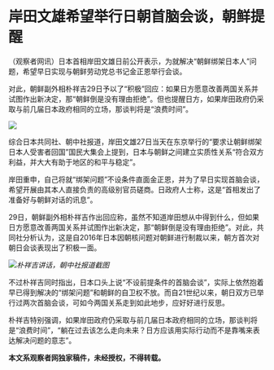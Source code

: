 # 岸田文雄希望举行日朝首脑会谈，朝鲜提醒

（观察者网讯）日本首相岸田文雄日前公开表示，为就解决“朝鲜绑架日本人”问题，希望早日实现与朝鲜劳动党总书记金正恩举行会谈。

对此，朝鲜副外相朴祥吉29日予以了“积极”回应：如果日方愿意改善两国关系并试图作出新决定，那“朝鲜倒是没有理由拒绝”。但也提醒日方，如果岸田政府仍采取与前几届日本政府相同的立场，那谈判将是“浪费时间”。

![](https://inews.gtimg.com/newsapp_bt/0/15801337908/1000)

综合日本共同社、朝中社报道，岸田文雄27日当天在东京举行的“要求让朝鲜绑架日本人受害者回国”国民大集会上提到，日本与朝鲜之间建立实质性关系“符合双方利益，并大大有助于地区的和平与稳定”。

岸田重申，自己将就“绑架问题”不设条件直面金正恩，并为了早日实现首脑会谈，希望开展由其本人直接负责的高级别官员磋商。日政府人士称，这是“首相发出了准备好与朝鲜对话的讯息”。

29日，朝鲜副外相朴祥吉作出回应称，虽然不知道岸田想从中得到什么，但如果日方愿意改善两国关系并试图作出新决定，那“朝鲜倒是没有理由拒绝”。对此，共同社分析认为，这是自2016年日本因朝核问题对朝鲜进行制裁以来，朝方首次对朝日会谈表现出了积极一面。

![](https://inews.gtimg.com/newsapp_bt/0/15801337909/1000)_朴祥吉讲话，朝中社报道截图_

不过朴祥吉同时指出，日本口头上说“不设前提条件的首脑会谈”，实际上依然抱着早已得到解决的“绑架问题”和朝鲜的自卫权不放。而自21世纪以来，朝日双方已举行过两次首脑会谈，可如今两国关系走到如此地步，应好好进行反思。

朴祥吉特别强调，如果岸田政府仍采取与前几届日本政府相同的立场，那谈判将是“浪费时间”，“躺在过去该怎么走向未来？日方应该用实际行动而不是靠嘴来表达解决问题的意志”。

**本文系观察者网独家稿件，未经授权，不得转载。**

